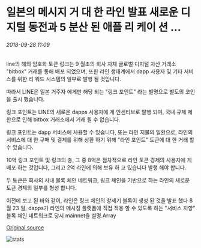 # 일본의 메시지 거 대 한 라인 발표 새로운 디지털 동전과 5 분산 된 애플 리 케이 션 ...

###### 2018-09-28 11:09

line의 해외 암호화 토큰 링크는 9 월초의 회사 자체 글로벌 디지털 자산 거래소 "bitbox" 거래를 통해 배포 되었으며, 또한 라인 생태계에서 dapp 사용자 및 기타 서비스를 위한 리 워드 시스템의 일부로 발행 될 것입니다.

따라서 LINE은 일본 거주자 에게만 해당 되는 "링크 포인트" 라는 별명으로 별도의 코인을 출시 했습니다.

링크 포인트는 LINE의 새로운 dapps 사용자에 게 인센티브로 발행 되며, 국내 규제 제한으로 인해 bitbox 거래소에서 거래 될 수 없습니다.

링크 포인트는 dapp 서비스에 사용할 수 있습니다, 또는 라인 지불의 일환으로, 라인의 서비스에 대 한 구매 및 결제를 위해 상환 하기 위해 "라인 포인트" 토큰에 대 한 거래 할 수 있습니다.

10억 링크 포인트 및 링크의 총, 그 중 8억은 점차적으로 라인 토큰 경제의 사용자에 게 배포 하는 것입니다, 그리고 2억 라인에 의해 보유 하 고 있습니다 발행 해야 합니다.

두 토큰은 회사의 사내 블록 체인 네트워크, 링크 체인을 기반으로 하는 라인의 새로운 토큰 경제의 일부를 형성 합니다.

이전에 보고 된 바와 같이, 라인은 링크 체인의 창세기 블록이 생성 된 것을 발표 했다 8 월 23 일, dapps가 라인의 메시징 플랫폼에 직접 적용 할 수 있도록 하는 "서비스 지향" 블록 체인 네트워크로 당시 mainnet을 설명.Array

[Original source](https://cointelegraph.com/news/japans-messaging-giant-line-announces-new-digital-coin-and-5-decentralized-apps)

![stats](https://c.statcounter.com/11760860/0/a89fa40b/1/ "stats")